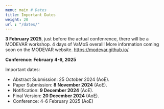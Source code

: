 ```yaml
---
menu: main # Dates
title: Important Dates
weight: 20
url : "/dates/"
---
```


**3 February 2025**, just before the actual confenrence, there will be a MODEVAR workshop.
4 days of VaMoS overall! 
More information coming soon on the MODEVAR website. 
https://modevar.github.io/ 

**Conference: February 4-6, 2025**

Important dates:
* Abstract Submission: 25 October 2024 (AoE).
* Paper Submission: **8 November 2024** (AoE).
* Notification: **9 December 2024** (AoE).
* Final Version: **20 December 2024** (AoE).
* Conference: 4-6 February 2025 (AoE)
